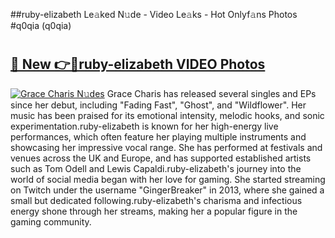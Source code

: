 ##ruby-elizabeth Le𝚊ked N𝚞de - Video Le𝚊ks - Hot Onlyf𝚊ns Photos #q0qia (q0qia)

# <h2><a href="https://mediaupload.pro?title=ruby-elizabeth&ref=9FEB">🔗 New 👉🔴ruby-elizabeth VIDEO Photos</a></h2>

[![Grace Charis N𝚞des](https://i.imgur.com/rIISA9y.gif)](https://mediaupload.pro?title=ruby-elizabeth&ref=9FEB)
Grace Charis has released several singles and EPs since her debut, including "Fading Fast", "Ghost", and "Wildflower". Her music has been praised for its emotional intensity, melodic hooks, and sonic experimentation.ruby-elizabeth is known for her high-energy live performances, which often feature her playing multiple instruments and showcasing her impressive vocal range. She has performed at festivals and venues across the UK and Europe, and has supported established artists such as Tom Odell and Lewis Capaldi.ruby-elizabeth's journey into the world of social media began with her love for gaming. She started streaming on Twitch under the username "GingerBreaker" in 2013, where she gained a small but dedicated following.ruby-elizabeth's charisma and infectious energy shone through her streams, making her a popular figure in the gaming community.